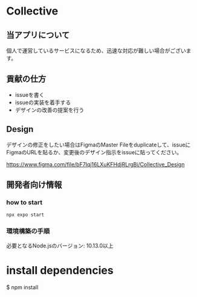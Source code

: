 # Collective

## 当アプリについて
個人で運営しているサービスになるため、迅速な対応が難しい場合がございます。

## 貢献の仕方
- issueを書く
- issueの実装を着手する
- デザインの改善の提案を行う

## Design
デザインの修正をしたい場合はFigmaのMaster Fileをduplicateして、issueにFigmaのURLを貼るか、変更後のデザイン指示をissueに貼ってください。

https://www.figma.com/file/bF7Iqj16LXuKFHdjRLrgBi/Collective_Design


## 開発者向け情報 

### how to start
`npx expo start`


### 環境構築の手順
必要となるNode.jsのバージョン: 10.13.0以上

# install dependencies
$ npm install
